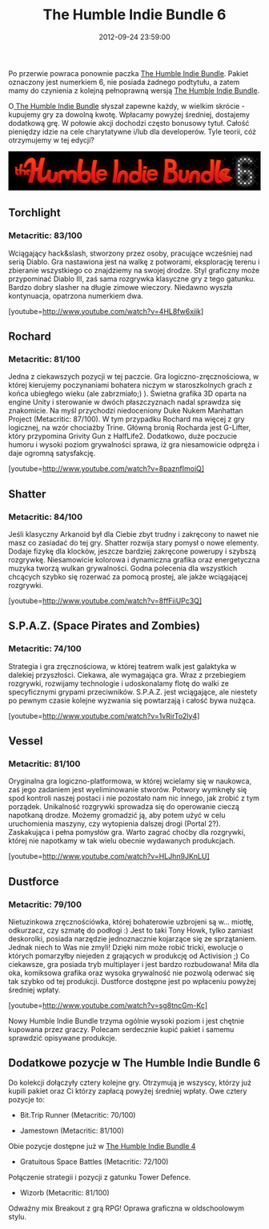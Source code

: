 ﻿---
layout:     post
title:      The Humble Indie Bundle 6
date:       2012-09-24 23:59:00
summary:    Po przerwie powraca ponownie paczka The Humble Indie Bundle. Pakiet oznaczony jest numerkiem 6, nie posiada żadnego podtytułu, a zatem mamy do czynienia z kolejną pełnoprawną wersją The Humble Indie Bundle.O The Humble Indie Bundle słyszał zapewne każdy, w wielkim skrócie - kupujemy gry za dowolną k...
categories: windows linux gry
---



Po przerwie powraca ponownie paczka [The Humble Indie Bundle](http://www.humblebundle.com/). Pakiet oznaczony jest numerkiem 6, nie posiada żadnego podtytułu, a zatem mamy do czynienia z kolejną pełnoprawną wersją [The Humble Indie Bundle](http://www.humblebundle.com/).

O[ The Humble Indie Bundle](http://www.humblebundle.com/) słyszał zapewne każdy, w wielkim skrócie - kupujemy gry za dowolną kwotę. Wpłacamy powyżej średniej, dostajemy dodatkową grę. W połowie akcji dochodzi często bonusowy tytuł. Całość pieniędzy idzie na cele charytatywne i/lub dla developerów. Tyle teorii, cóż otrzymujemy w tej edycji?



![desk](https://raw.githubusercontent.com/djfoxer/djfoxer.github.io/master/_img/2012-9-24-_122_/g_-_608x405_-_-_36371x20120925085603_0.png)





## Torchlight




### Metacritic: 83/100


Wciągający hack&amp;slash, stworzony przez osoby, pracujące wcześniej nad serią Diablo. Gra nastawiona jest na walkę z potworami, eksplorację terenu i zbieranie wszystkiego co znajdziemy na swojej drodze. Styl graficzny może przypominać Diablo III, zaś sama rozgrywka klasyczne gry z tego gatunku. Bardzo dobry slasher na długie zimowe wieczory. Niedawno wyszła kontynuacja, opatrzona numerkiem dwa. 


[youtube=http://www.youtube.com/watch?v=4HL8fw6xjjk]



## Rochard




### Metacritic: 81/100



Jedna z ciekawszych pozycji w tej paczcie. Gra logiczno-zręcznościowa, w której kierujemy poczynaniami bohatera niczym w staroszkolnych grach z końca ubiegłego wieku (ale zabrzmiało;) ). Świetna grafika 3D oparta na engine Unity i sterowanie w dwóch płaszczyznach nadal sprawdza się znakomicie. Na myśl przychodzi niedoceniony Duke Nukem Manhattan Project (Metacritic: 87/100). W tym przypadku Rochard ma więcej z gry logicznej, na wzór chociażby Trine. Główną bronią Rocharda jest G-Lifter, który przypomina Grivity Gun z HalfLife2. Dodatkowo, duże poczucie humoru i wysoki poziom grywalności sprawa, iż gra niesamowicie odpręża i daje ogromną satysfakcję. 

[youtube=http://www.youtube.com/watch?v=8paznfImoiQ]




## Shatter




### Metacritic: 84/100


Jeśli klasyczny Arkanoid był dla Ciebie zbyt trudny i zakręcony to nawet nie masz co zasiadać do tej gry. Shatter rozwija stary pomysł o nowe elementy. Dodaje fizykę dla klocków, jeszcze bardziej zakręcone powerupy i szybszą rozgrywkę. Niesamowicie kolorowa i dynamiczna grafika  oraz energetyczna muzyka tworzą wulkan grywalności. Godna polecenia dla wszystkich chcących szybko się rozerwać za pomocą prostej, ale jakże wciągającej rozgrywki. 

[youtube=http://www.youtube.com/watch?v=8ffFiiUPc3Q]




## S.P.A.Z. (Space Pirates and Zombies)




### Metacritic: 74/100


Strategia i gra zręcznościowa, w której teatrem walk jest galaktyka w dalekiej przyszłości. Ciekawa, ale wymagająca gra. Wraz z przebiegiem rozgrywki, rozwijamy technologie i udoskonalamy flotę do walki ze specyficznymi grypami przeciwników. S.P.A.Z. jest wciągające, ale niestety po pewnym czasie kolejne wyzwania się powtarzają i całość bywa nużąca.

[youtube=http://www.youtube.com/watch?v=1vRirTo2ly4]



## Vessel




### Metacritic: 81/100



Oryginalna gra logiczno-platformowa, w której wcielamy się w naukowca, zaś jego zadaniem jest wyeliminowanie stworów. Potwory wymknęły się spod kontroli naszej postaci i nie pozostało nam nic innego, jak zrobić z tym porządek. Unikalność rozgrywki sprowadza się do operowanie cieczą napotkaną drodze. Możemy gromadzić ją, aby potem użyć w celu uruchomienia maszyny, czy wytopienia dalszej drogi (Portal 2?). Zaskakująca i pełna pomysłów gra. Warto zagrać choćby dla rozgrywki, której nie napotkamy w tak wielu obecnie wydawanych produkcjach. 

[youtube=http://www.youtube.com/watch?v=HLJhn9JKnLU]




## Dustforce




### Metacritic: 79/100



Nietuzinkowa zręcznościówka, której bohaterowie uzbrojeni są w... miotłę, odkurzacz, czy szmatę do podłogi :) Jest to taki Tony Howk, tylko zamiast deskorolki, posiada narzędzie jednoznacznie kojarzące się ze sprzątaniem. Jednak niech to Was nie zmyli! Dzięki nim może robić tricki, ewolucje o których pomarzyłby niejeden z grających w produkcję od Activision ;) Co ciekawsze, gra posiada tryb multiplayer i jest bardzo rozbudowana! Miła dla oka, komiksowa grafika oraz wysoka grywalność nie pozwolą oderwać się tak szybko od tej produkcji. Dustforce dostępne jest po wpłaceniu powyżej średniej wpłaty.

[youtube=http://www.youtube.com/watch?v=sg8tncGm-Kc]


Nowy Humble Indie Bundle trzyma ogólnie wysoki poziom i jest chętnie kupowana przez graczy. Polecam serdecznie kupić pakiet i samemu sprawdzić opisywane produkcje.



## Dodatkowe pozycje w The Humble Indie Bundle 6



Do kolekcji dołączyły cztery kolejne gry. Otrzymują je wszyscy, którzy już kupili pakiet oraz Ci którzy zapłacą powyżej średniej wpłaty. Owe cztery pozycje to:



  * Bit.Trip Runner (Metacritic: 70/100)



  * Jamestown (Metacritic: 81/100)
 

Obie pozycje dostępne już w [The Humble Indie Bundle 4](http://www.dobreprogramy.pl/djfoxer/The-Humble-Indie-Bundle--gwiazdka-juz-dzis,29333.html)


  * Gratuitous Space Battles (Metacritic: 72/100)
 
Połączenie strategii i pozycji z gatunku Tower Defence.


  * Wizorb (Metacritic: 81/100)
 
Odważny mix Breakout z grą RPG! Oprawa graficzna w oldschoolowym stylu.